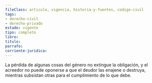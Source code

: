 ```yaml
---
fileClass: articulo, vigencia, historia-y-fuentes, codigo-civil
tags:
- derecho-civil
- derecho-privado
estado: vigente
tipo: completo
libro:
titulo:
parrafo:
corriente-juridica:
---
```

La pérdida de algunas cosas del género no extingue la obligación, y el acreedor no puede oponerse a que el deudor las enajene o destruya, mientras subsistan otras para el cumplimiento de lo que debe.